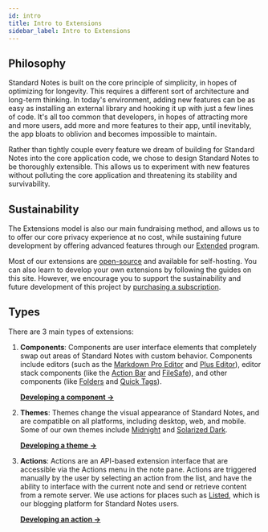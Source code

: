 ```yaml
---
id: intro
title: Intro to Extensions
sidebar_label: Intro to Extensions
---
```


## Philosophy

Standard Notes is built on the core principle of simplicity, in hopes of optimizing for longevity. This requires a different sort of architecture and long-term thinking. In today's environment, adding new features can be as easy as installing an external library and hooking it up with just a few lines of code. It's all too common that developers, in hopes of attracting more and more users, add more and more features to their app, until inevitably, the app bloats to oblivion and becomes impossible to maintain.

Rather than tightly couple every feature we dream of building for Standard Notes into the core application code, we chose to design Standard Notes to be thoroughly extensible. This allows us to experiment with new features without polluting the core application and threatening its stability and survivability.

## Sustainability

The Extensions model is also our main fundraising method, and allows us to to offer our core privacy experience at no cost, while sustaining future development by offering advanced features through our [Extended](https://standardnotes.org/extended) program.

Most of our extensions are [open-source](https://github.com/sn-extensions) and available for self-hosting. You can also learn to develop your own extensions by following the guides on this site. However, we encourage you to support the sustainability and future development of this project by [purchasing a subscription](https://standardnotes.org/extensions).

## Types

There are 3 main types of extensions:

1. **Components**: Components are user interface elements that completely swap out areas of Standard Notes with custom behavior. Components include editors (such as the [Markdown Pro Editor](https://standardnotes.org/extensions/markdown-pro) and [Plus Editor](https://standardnotes.org/extensions/plus-editor)), editor stack components (like the [Action Bar](https://standardnotes.org/extensions/action-bar) and [FileSafe](https://standardnotes.org/extensions/filesafe)), and other components (like [Folders](https://standardnotes.org/extensions/folders) and [Quick Tags](https://standardnotes.org/extensions/quick-tags)).

   **[Developing a component →](/extensions/building-an-extension)**

2. **Themes**: Themes change the visual appearance of Standard Notes, and are compatible on all platforms, including desktop, web, and mobile. Some of our own themes include [Midnight](https://standardnotes.org/extensions/midnight) and [Solarized Dark](https://standardnotes.org/extensions/solarized-dark).

   **[Developing a theme →](/extensions/themes)**

3. **Actions**: Actions are an API-based extension interface that are accessible via the Actions menu in the note pane. Actions are triggered manually by the user by selecting an action from the list, and have the ability to interface with the current note and send or retrieve content from a remote server. We use actions for places such as [Listed](https://listed.to), which is our blogging platform for Standard Notes users.

   **[Developing an action →](/extensions/actions)**
